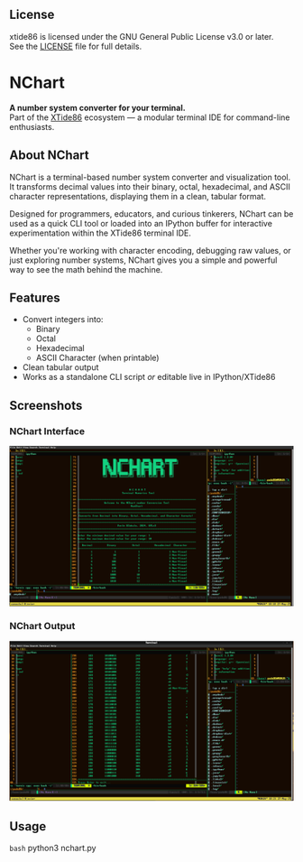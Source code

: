 ## License

xtide86 is licensed under the GNU General Public License v3.0 or later.  
See the [LICENSE](./LICENSE) file for full details.

# NChart

**A number system converter for your terminal.**  
Part of the [XTide86](https://github.com/logicmagix/XTide86) ecosystem — a modular terminal IDE for command-line enthusiasts.

## About NChart

NChart is a terminal-based number system converter and visualization tool.
It transforms decimal values into their binary, octal, hexadecimal, and ASCII character representations, displaying them in a clean, tabular format.

Designed for programmers, educators, and curious tinkerers, NChart can be used as a quick CLI tool or loaded into an IPython buffer for interactive experimentation within the XTide86 terminal IDE.

Whether you're working with character encoding, debugging raw values, or just exploring number systems, NChart gives you a simple and powerful way to see the math behind the machine.

## Features

- Convert integers into:
  - Binary
  - Octal
  - Hexadecimal
  - ASCII Character (when printable)
- Clean tabular output
- Works as a standalone CLI script *or* editable live in IPython/XTide86
        

## Screenshots

### NChart Interface
![NChart_Logo](Screenshots/Screenshot1.png)

### NChart Output
![NChart_Output](Screenshots/Screenshot2.png)


## Usage

```bash```
python3 nchart.py




